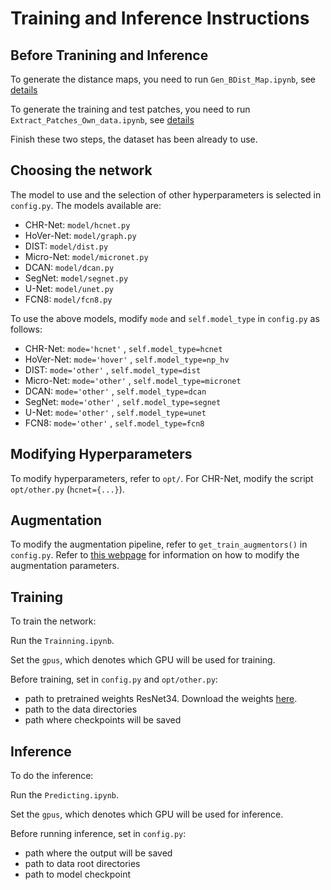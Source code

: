 # Training and Inference Instructions

## Before Tranining and Inference

To generate the distance maps, you need to run `Gen_BDist_Map.ipynb`, see [details](./Gen_BDist_Map.ipynb)

To generate the training and test patches, you need to run `Extract_Patches_Own_data.ipynb`, see [details](./Extract_Patches_Own_data.ipynb)

Finish these two steps, the dataset has been already to use.

## Choosing the network

The model to use and the selection of other hyperparameters is selected in `config.py`. The models available are:
- CHR-Net: `model/hcnet.py`
- HoVer-Net: `model/graph.py`
- DIST: `model/dist.py`
- Micro-Net: `model/micronet.py`
- DCAN: `model/dcan.py`
- SegNet: `model/segnet.py`
- U-Net: `model/unet.py`
- FCN8: `model/fcn8.py`

To use the above models, modify `mode` and `self.model_type` in `config.py` as follows:

- CHR-Net: `mode='hcnet'` , `self.model_type=hcnet`
- HoVer-Net: `mode='hover'` , `self.model_type=np_hv`
- DIST: `mode='other'` , `self.model_type=dist`
- Micro-Net: `mode='other'` , `self.model_type=micronet`
- DCAN: `mode='other'` , `self.model_type=dcan`
- SegNet: `mode='other'` , `self.model_type=segnet`
- U-Net: `mode='other'` , `self.model_type=unet`
- FCN8: `mode='other'` , `self.model_type=fcn8`

## Modifying Hyperparameters

To modify hyperparameters, refer to `opt/`. For CHR-Net, modify the script `opt/other.py` (`hcnet={...}`).

## Augmentation

To modify the augmentation pipeline, refer to `get_train_augmentors()` in `config.py`. Refer to [this webpage](https://tensorpack.readthedocs.io/modules/dataflow.imgaug.html)        for information on how to modify the augmentation parameters.

## Training

To train the network:

Run the `Trainning.ipynb`.

Set the `gpus`, which denotes which GPU will be used for training.

Before training, set in `config.py` and `opt/other.py`:
- path to pretrained weights ResNet34. Download the weights [here](https://nextcloud.chenli.group/index.php/s/wgNMPLa8ZGBCAtP).
- path to the data directories
- path where checkpoints will be saved

## Inference

To do the inference:

Run the `Predicting.ipynb`.

Set the `gpus`, which denotes which GPU will be used for inference.

Before running inference, set in `config.py`:
- path where the output will be saved
- path to data root directories
- path to model checkpoint


